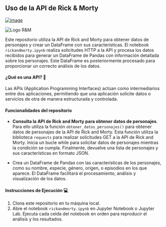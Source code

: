 ## Uso de la API de Rick & Morty

[![image](https://github.com/CrisDAndres/API_RickandMorty/assets/132938003/f968c045-f784-4378-8afe-7d7a1f2a7e22)](https://www.google.com/url?sa=i&url=https%3A%2F%2Ffamilyguyfanon.fandom.com%2Fwiki%2FRick_and_Morty&psig=AOvVaw1LLugv1mt2_Aq2pSIO35WT&ust=1711205325282000&source=images&cd=vfe&opi=89978449&ved=0CBIQjRxqFwoTCNiWx-OOiIUDFQAAAAAdAAAAABAJ)

![Logo R&M](https://upload.wikimedia.org/wikipedia/commons/thumb/b/b1/Rick_and_Morty.svg/1280px-Rick_and_Morty.svg.png)

Este repositorio utiliza la API de Rick and Morty para obtener datos de personajes y crear un DataFrame con sus características. El notebook ``rickandmorty.ipynb`` realiza solicitudes HTTP a la API y procesa los datos recibidos para generar un DataFrame de Pandas con información detallada sobre los personajes. Este DataFrame es posteriormente procesado para proporcionar un correcto análisis de los datos.

#### ¿Qué es una API? :arrows_counterclockwise: 

Las APIs (Application Programming Interfaces) actúan como intermediarios entre dos aplicaciones, permitiendo que una aplicación solicite datos o servicios de otra de manera estructurada y controlada. 

#### Funcionalidades del repositorio

- **Consulta la API de Rick and Morty para obtener datos de personajes**. Para ello utiliza la función ``obtener_datos_personajes()`` para obtener datos de personajes de la API de Rick and Morty. Esta función utiliza la biblioteca ``requests`` para realizar solicitudes GET a la API de Rick and Morty. Inicia un bucle while para solicitar datos de personajes mientras la condición se cumpla. Finalmente, devuelve una lista de personajes y sus características en formato JSON.

- Crea un DataFrame de Pandas con las características de los personajes, como su nombre, especie, género, origen, o episodios en los que aparece. El DataFrame facilitará el procesamiento, análisis y visualización de los datos.


#### Instrucciones de Ejecución 💻

1. Clona este repositorio en tu máquina local.
2. Abre el notebook ``rickandmorty.ipynb`` en Jupyter Notebook o Jupyter Lab.
Ejecuta cada celda del notebook en orden para reproducir el análisis y los resultados.
